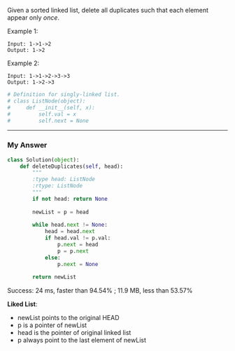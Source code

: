 Given a sorted linked list, delete all duplicates such that each element appear only _once_.

Example 1:
```
Input: 1->1->2
Output: 1->2
```
Example 2:
```
Input: 1->1->2->3->3
Output: 1->2->3
```

```Python
# Definition for singly-linked list.
# class ListNode(object):
#     def __init__(self, x):
#         self.val = x
#         self.next = None
```

---
### My Answer
```Python
class Solution(object):
    def deleteDuplicates(self, head):
        """
        :type head: ListNode
        :rtype: ListNode
        """
        if not head: return None
        
        newList = p = head
        
        while head.next != None:
            head = head.next
            if head.val != p.val:
                p.next = head
                p = p.next
            else:
                p.next = None
                
        return newList
```        
Success: 24 ms, faster than 94.54% ; 11.9 MB, less than 53.57%        

**Liked List**:
- newList points to the original HEAD
- p is a pointer of newList
- head is the pointer of original linked list
- p always point to the last element of newList
